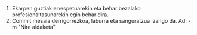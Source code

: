 
1. Ekarpen guztiak errespetuarekin eta behar bezalako profesionaltasunarekin egin behar dira.
2. Commit mesaia derrigorrezkoa, laburra eta sanguratzua izango da. Ad: -m "Nire aldaketa"
